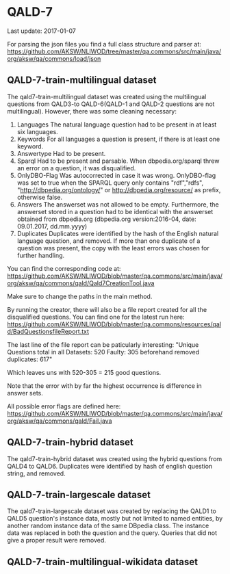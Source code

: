 # QALD-7
Last update: 2017-01-07

For parsing the json files you find a full class structure and parser at:
https://github.com/AKSW/NLIWOD/tree/master/qa.commons/src/main/java/org/aksw/qa/commons/load/json


## QALD-7-train-multilingual dataset
The qald7-train-multilingual dataset was created using the multilingual questions from QALD3-to QALD-6(QALD-1 and QALD-2 questions are not multilingual). However, there was some cleaning necessary:
	
1. Languages
	The natural language question had to be present in at least six languages.
2. Keywords
	For all languages a question is present, if there is at least one keyword.
3. Answertype
	Had to be present.
4. Sparql
	Had to be present and parsable. 
	When dbpedia.org/sparql threw an error on a question, it was disqualified.
5. OnlyDBO-Flag
	Was autocorrected in case it was wrong. 
	OnlyDBO-flag was set to true when the SPARQL query only contains "rdf","rdfs", "http://dbpedia.org/ontology/" or	http://dbpedia.org/resource/ as prefix, otherwise false.
6. Answers
	The answerset was not allowed to be empty. Furthermore, the answerset stored in a question had to be identical with 
	the answerset obtained from dbpedia.org (dbpedia.org version:2016-04, date: 09.01.2017, dd.mm.yyyy)
7. Duplicates 
	Duplicates were identified by the hash of the English natural language question, and removed. If more than one duplicate of a question was present, the copy with the least errors was chosen for further handling.
		
You can find the corresponding code at:
https://github.com/AKSW/NLIWOD/blob/master/qa.commons/src/main/java/org/aksw/qa/commons/qald/Qald7CreationTool.java

Make sure to change the paths in the main method.

By running the creator, there will also be a file report created for all the disqualified questions.
You can find one for the latest run here:
https://github.com/AKSW/NLIWOD/blob/master/qa.commons/resources/qald/BadQuestionsfileReport.txt

The last line of the file report can be paticularly interesting:
"Unique Questions total in all Datasets: 520 Faulty: 305 beforehand removed duplicates: 617"

Which leaves uns with 520-305 = 215 good questions.

Note that the error with by far the highest occurrence is difference in answer sets. 

All possible error flags are defined here:
https://github.com/AKSW/NLIWOD/blob/master/qa.commons/src/main/java/org/aksw/qa/commons/qald/Fail.java

## QALD-7-train-hybrid dataset
The qald7-train-hybrid dataset was created using the hybrid questions from QALD4 to QALD6.
Duplicates were identified by hash of english question string, and removed.

## QALD-7-train-largescale dataset
The qald7-train-largescale dataset was created by replacing the QALD1 to QALD5 question's instance data, mostly but not limited to named entities, by another random instance data of the same DBpedia class. The instance data was replaced in both the question and the query. Queries that did not give a proper result were removed.

## QALD-7-train-multilingual-wikidata dataset
